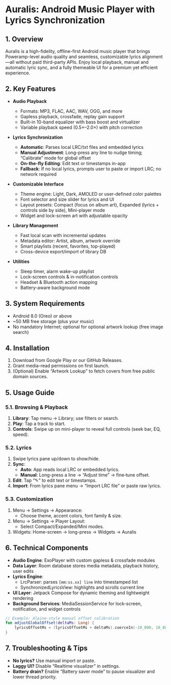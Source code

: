 # Auralis: Android Music Player with Lyrics Synchronization

## 1. Overview
Auralis is a high-fidelity, offline-first Android music player that brings Poweramp-level audio quality and seamless, customizable lyrics alignment—all without paid third-party APIs. Enjoy local playback, manual and automatic lyric sync, and a fully themeable UI for a premium yet efficient experience.

## 2. Key Features

- **Audio Playback**
  - Formats: MP3, FLAC, AAC, WAV, OGG, and more
  - Gapless playback, crossfade, replay gain support
  - Built-in 10-band equalizer with bass boost and virtualizer
  - Variable playback speed (0.5×–2.0×) with pitch correction

- **Lyrics Synchronization**
  - **Automatic**: Parses local LRC/txt files and embedded lyrics
  - **Manual Adjustment**: Long-press any line to nudge timing; “Calibrate” mode for global offset
  - **On-the-fly Editing**: Edit text or timestamps in-app
  - **Fallback**: If no local lyrics, prompts user to paste or import LRC; no network required

- **Customizable Interface**
  - Theme engine: Light, Dark, AMOLED or user-defined color palettes
  - Font selector and size slider for lyrics and UI
  - Layout presets: Compact (focus on album art), Expanded (lyrics + controls side by side), Mini-player mode
  - Widget and lock-screen art with adjustable opacity

- **Library Management**
  - Fast local scan with incremental updates
  - Metadata editor: Artist, album, artwork override
  - Smart playlists (recent, favorites, top-played)
  - Cross-device export/import of library DB

- **Utilities**
  - Sleep timer, alarm wake-up playlist
  - Lock-screen controls & in-notification controls
  - Headset & Bluetooth action mapping
  - Battery-aware background mode

## 3. System Requirements

- Android 8.0 (Oreo) or above
- ~50 MB free storage (plus your music)
- No mandatory Internet; optional for optional artwork lookup (free image search)

## 4. Installation

1. Download from Google Play or our GitHub Releases.
2. Grant media-read permissions on first launch.
3. (Optional) Enable “Artwork Lookup” to fetch covers from free public domain sources.

## 5. Usage Guide

### 5.1. Browsing & Playback
1. **Library**: Tap menu → Library; use filters or search.
2. **Play**: Tap a track to start.
3. **Controls**: Swipe up on mini-player to reveal full controls (seek bar, EQ, speed).

### 5.2. Lyrics
1. Swipe lyrics pane up/down to show/hide.
2. **Sync**:  
   - **Auto**: App reads local LRC or embedded lyrics.  
   - **Manual**: Long-press a line → “Adjust time” → fine‐tune offset.
3. **Edit**: Tap “✎” to edit text or timestamps.
4. **Import**: From lyrics pane menu → “Import LRC file” or paste raw lyrics.

### 5.3. Customization
1. Menu → Settings → Appearance:
   - Choose theme, accent colors, font family & size.
2. Menu → Settings → Player Layout:
   - Select Compact/Expanded/Mini modes.
3. Widgets: Home-screen → long-press → Widgets → Auralis

## 6. Technical Components

- **Audio Engine**: ExoPlayer with custom gapless & crossfade modules
- **Data Layer**: Room database stores media metadata, playback history, user edits
- **Lyrics Engine**: 
  - LrcParser: parses `[mm:ss.xx] line` into timestamped list
  - SynchronizedLyricsView: highlights and scrolls current line
- **UI Layer**: Jetpack Compose for dynamic theming and lightweight rendering
- **Background Services**: MediaSessionService for lock-screen, notification, and widget controls

```kotlin
// Example: Alpine-style manual offset calibration
fun adjustGlobalOffset(deltaMs: Long) {
    lyricsOffsetMs = (lyricsOffsetMs + deltaMs).coerceIn(-10_000, 10_000)
}
```

## 7. Troubleshooting & Tips

- **No lyrics?** Use manual import or paste.
- **Laggy UI?** Disable “Realtime visualizer” in settings.
- **Battery drain?** Enable “Battery saver mode” to pause visualizer and lower thread priority.